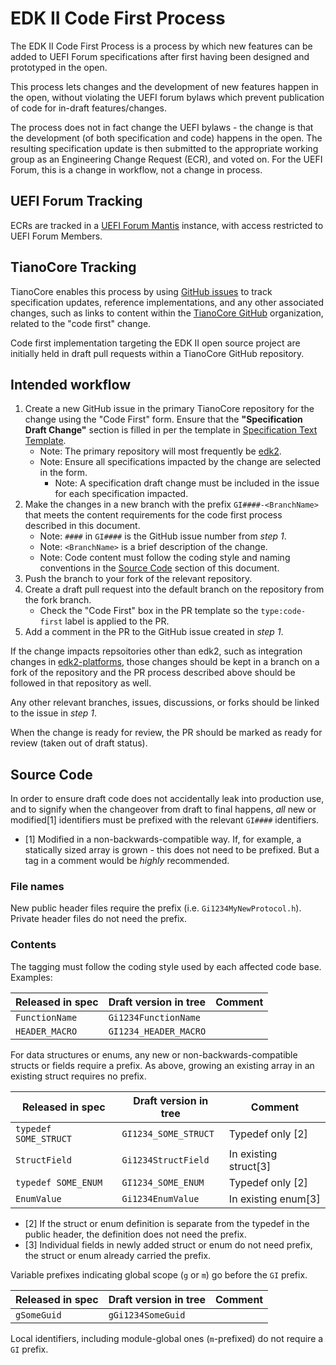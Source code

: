 # EDK II Code First Process

The EDK II Code First Process is a process by which new features can be added
to UEFI Forum specifications after first having been designed and prototyped
in the open.

This process lets changes and the development of new features happen in the
open, without violating the UEFI forum bylaws which prevent publication of
code for in-draft features/changes.

The process does not in fact change the UEFI bylaws - the change is that the
development (of both specification and code) happens in the open. The resulting
specification update is then submitted to the appropriate working group as an
Engineering Change Request (ECR), and voted on. For the UEFI Forum, this is a
change in workflow, not a change in process.

## UEFI Forum Tracking

ECRs are tracked in a [UEFI Forum Mantis](https://mantis.uefi.org/) instance,
with access restricted to UEFI Forum Members.

## TianoCore Tracking

TianoCore enables this process by using [GitHub issues](https://github.com/features/issues)
to track specification updates, reference implementations, and any other
associated changes, such as links to content within the [TianoCore GitHub](https://github.com/tianocore)
organization, related to the "code first" change.

Code first implementation targeting the EDK II open source project are initially
held in draft pull requests within a TianoCore GitHub repository.

## Intended workflow

1. Create a new GitHub issue in the primary TianoCore repository for the change
   using the "Code First" form. Ensure that the **"Specification Draft Change"**
   section is filled in per the template in [Specification Text Template](#specification-text-template).
   - Note: The primary repository will most frequently be [edk2](https://github.com/tianocore/edk2).
   - Note: Ensure all specifications impacted by the change are selected in the form.
     - Note: A specification draft change must be included in the issue for each specification impacted.
2. Make the changes in a new branch with the prefix `GI####-<BranchName>` that
   meets the content requirements for the code first process described in this document.
    - Note: `####` in `GI####` is the GitHub issue number from *step 1*.
    - Note: `<BranchName>` is a brief description of the change.
    - Note: Code content must follow the coding style and naming conventions in
      the [Source Code](#source-code) section of this document.
3. Push the branch to your fork of the relevant repository.
4. Create a draft pull request into the default branch on the repository from the fork branch.
   - Check the "Code First" box in the PR template so the `type:code-first` label is applied to the PR.
5. Add a comment in the PR to the GitHub issue created in *step 1*.

If the change impacts repsoitories other than edk2, such as integration changes in
[edk2-platforms](https://github.com/tianocore/edk2-platforms), those changes should
be kept in a branch on a fork of the repository and the PR process described above
should be followed in that repository as well.

Any other relevant branches, issues, discussions, or forks should be linked to the issue in *step 1*.

When the change is ready for review, the PR should be marked as ready for review (taken out of draft status).

## Source Code

In order to ensure draft code does not accidentally leak into production use,
and to signify when the changeover from draft to final happens, *all* new or
modified[1] identifiers must be prefixed with the relevant `GI####` identifiers.

- [1] Modified in a non-backwards-compatible way. If, for example, a statically
      sized array is grown - this does not need to be prefixed. But a tag in a
      comment would be *highly* recommended.

### File names

New public header files require the prefix (i.e. `Gi1234MyNewProtocol.h`).
Private header files do not need the prefix.

### Contents

The tagging must follow the coding style used by each affected code base.
Examples:

| Released in spec | Draft version in tree | Comment |
| ---              | ---                   | ---     |
| `FunctionName`   | `Gi1234FunctionName`  |         |
| `HEADER_MACRO`   | `GI1234_HEADER_MACRO` |         |

For data structures or enums, any new or non-backwards-compatible structs or
fields require a prefix. As above, growing an existing array in an existing
struct requires no prefix.

| Released in spec      | Draft version in tree | Comment               |
| ---                   | ---                   | ---                   |
| `typedef SOME_STRUCT` | `GI1234_SOME_STRUCT`  | Typedef only [2]      |
| `StructField`         | `Gi1234StructField`   | In existing struct[3] |
| `typedef SOME_ENUM`   | `GI1234_SOME_ENUM`    | Typedef only [2]      |
| `EnumValue`           | `Gi1234EnumValue`     | In existing enum[3]   |

- [2] If the struct or enum definition is separate from the typedef in the public
      header, the definition does not need the prefix.
- [3] Individual fields in newly added struct or enum do not need prefix, the
      struct or enum already carried the prefix.

Variable prefixes indicating global scope (`g` or `m`) go before the `GI` prefix.

| Released in spec | Draft version in tree | Comment |
| ---              | ---                   | ---     |
| `gSomeGuid`      | `gGi1234SomeGuid`     |         |

Local identifiers, including module-global ones (`m`-prefixed) do not require a
`GI` prefix.
